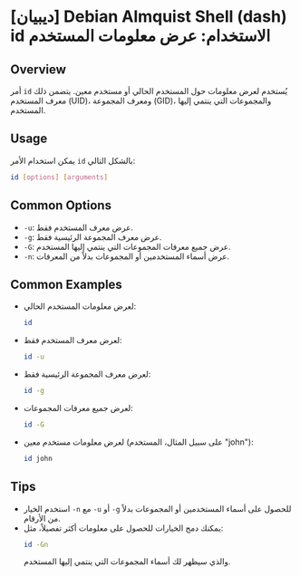 # [ديبيان] Debian Almquist Shell (dash) id الاستخدام: عرض معلومات المستخدم

## Overview
أمر `id` يُستخدم لعرض معلومات حول المستخدم الحالي أو مستخدم معين. يتضمن ذلك معرف المستخدم (UID)، ومعرف المجموعة (GID)، والمجموعات التي ينتمي إليها المستخدم.

## Usage
يمكن استخدام الأمر `id` بالشكل التالي:

```bash
id [options] [arguments]
```

## Common Options
- `-u`: عرض معرف المستخدم فقط.
- `-g`: عرض معرف المجموعة الرئيسية فقط.
- `-G`: عرض جميع معرفات المجموعات التي ينتمي إليها المستخدم.
- `-n`: عرض أسماء المستخدمين أو المجموعات بدلاً من المعرفات.

## Common Examples
- لعرض معلومات المستخدم الحالي:
  ```bash
  id
  ```

- لعرض معرف المستخدم فقط:
  ```bash
  id -u
  ```

- لعرض معرف المجموعة الرئيسية فقط:
  ```bash
  id -g
  ```

- لعرض جميع معرفات المجموعات:
  ```bash
  id -G
  ```

- لعرض معلومات مستخدم معين (على سبيل المثال، المستخدم "john"):
  ```bash
  id john
  ```

## Tips
- استخدم الخيار `-n` مع `-u` أو `-g` للحصول على أسماء المستخدمين أو المجموعات بدلاً من الأرقام.
- يمكنك دمج الخيارات للحصول على معلومات أكثر تفصيلاً، مثل:
  ```bash
  id -Gn
  ```
  والذي سيظهر لك أسماء المجموعات التي ينتمي إليها المستخدم.